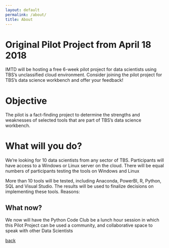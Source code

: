 ```yaml
---
layout: default
permalink: /about/
title: About 
---
```




# Original Pilot Project from April 18 2018
IMTD will be hosting a free 6-week pilot project for data scientists using TBS’s unclassified cloud environment.
Consider joining the pilot project for TBS’s data science workbench and offer your feedback!
# Objective
The pilot is a fact-finding project to determine the strengths and weaknesses of selected tools that are part of TBS’s data science workbench.

# What will you do?
We’re looking for 10 data scientists from any sector of TBS. Participants will have access to a Windows or Linux server on the cloud. There will be equal numbers of participants testing the tools on Windows and Linux

More than 10 tools will be tested, including Anaconda, PowerBI, R, Python, SQL and Visual Studio. The results will be used to finalize decisions on implementing these tools.
Reasons:

## What now?

We now will have the Python Code Club be a lunch hour session in which this Pilot Project can be used a community, and collaborative space to speak with other Data Scientists


[back](./)